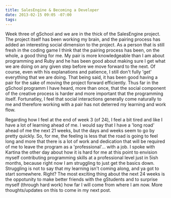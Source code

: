 ```yaml
---
title: SalesEngine & Becoming a Developer
date: 2013-02-15 09:05 -07:00
tags:
---
```


Week three of gSchool and we are in the thick of the SalesEngine project.  The project itself has been working my brain, and the pairing process has added an interesting social dimension to the project.  As a person that is still fresh in the coding game I think that the pairing process has been, on the whole, a good thing for me.  My pair is more knowledgeable than I am about programming and Ruby and he has been good about making sure I get what we are doing on any given step before we move forward to the next.  Of course, even with his explanations and patience, I still don't fully 'get' everything that we are doing.  That being said, it has been good having a pair for the sake of moving the project forward efficiently.  Thus far in the gSchool programm I have heard, more than once, that the social component of the creative process is harder and more important that the programming itself.  Fortunatley, I feel that social interactions generally come naturally to me and therefore working with a pair has not deterred my learning and work flow.

Regarding how I feel at the end of week 3 (of 24), I feel a bit tired and like I have a lot of learning ahead of me.  I would say that I have a 'long road' ahead of me the next 21 weeks, but the days and weeks seem to go by pretty quickly.  So, for me, the feeling is less that the road is going to feel long and more that there is a lot of work and dedication that will be required of me to leave the program as a 'professional'... with a job.  I spoke with Kartina the other day about how it is hard for me at this point to envision myself contributing programming skills at a professional level just in 5ish months, because right now I am struggling to just get the basics down.  Struggling is not to say that my learning isn't coming along, and ya got to start somewhere.  Right?  The most exciting thing about the next 24 weeks is the oppotunity to make better friends with the gStudents and to surprise myself (through hard work) how far I will come from where I am now.  More thoughts/updates on this to come in my next post.

